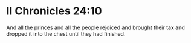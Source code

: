# II Chronicles 24:10

And all the princes and all the people rejoiced and brought their tax and dropped it into the chest until they had finished.
